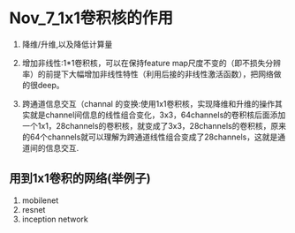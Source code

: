 Nov_7_1x1卷积核的作用
=====

1. 降维/升维,以及降低计算量

2. 增加非线性:1*1卷积核，可以在保持feature map尺度不变的（即不损失分辨率）的前提下大幅增加非线性特性（利用后接的非线性激活函数），把网络做的很deep。

3. 跨通道信息交互（channal 的变换:使用1x1卷积核，实现降维和升维的操作其实就是channel间信息的线性组合变化，3x3，64channels的卷积核后面添加一个1x1，28channels的卷积核，就变成了3x3，28channels的卷积核，原来的64个channels就可以理解为跨通道线性组合变成了28channels，这就是通道间的信息交互.



用到1x1卷积的网络(举例子)
---
1. mobilenet
2. resnet
3. inception network
